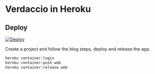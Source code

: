 # Verdaccio in Heroku

## Deploy

[![Deploy](https://www.herokucdn.com/deploy/button.svg)](https://heroku.com/deploy)

Create a project and follow the blog steps, deploy and release the app.

```bash
heroku container:login
heroku container:push web
heroku container:release web
```
